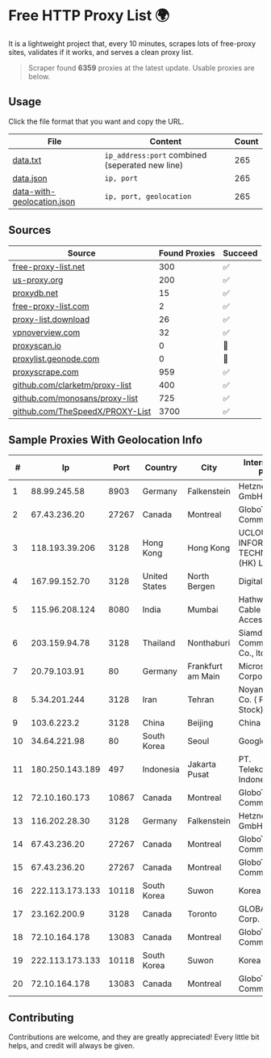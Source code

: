 
# Free HTTP Proxy List 🌍

It is a lightweight project that, every 10 minutes, scrapes lots of free-proxy sites, validates if it works, and serves a clean proxy list.


> Scraper found **6359** proxies at the latest update. Usable proxies are below.

## Usage

Click the file format that you want and copy the URL.


|File|Content|Count|
|----|-------|-----|
|[data.txt](https://raw.githubusercontent.com/themiralay/Proxy-List-World/master/data.txt)|`ip_address:port` combined (seperated new line)|265|
|[data.json](https://raw.githubusercontent.com/themiralay/Proxy-List-World/master/data.json)|`ip, port`|265|
|[data-with-geolocation.json](https://raw.githubusercontent.com/themiralay/Proxy-List-World/master/data-with-geolocation.json)|`ip, port, geolocation`|265|

## Sources

|Source|Found Proxies|Succeed|
|------|-------------|-------|
|[free-proxy-list.net](https://free-proxy-list.net)|300|✅|
|[us-proxy.org](https://www.us-proxy.org)|200|✅|
|[proxydb.net](http://proxydb.net)|15|✅|
|[free-proxy-list.com](https://free-proxy-list.com/?page=&port=&type%5B%5D=http&type%5B%5D=https&up_time=0&search=Search)|2|✅|
|[proxy-list.download](https://www.proxy-list.download/HTTP)|26|✅|
|[vpnoverview.com](https://vpnoverview.com/privacy/anonymous-browsing/free-proxy-servers)|32|✅|
|[proxyscan.io](https://www.proxyscan.io)|0|🚫|
|[proxylist.geonode.com](https://proxylist.geonode.com/api/proxy-list?limit=300&page=1&sort_by=lastChecked&sort_type=desc&protocols=http,https)|0|🚫|
|[proxyscrape.com](https://api.proxyscrape.com/v2/?request=displayproxies&protocol=http&timeout=10000&country=all&ssl=all&anonymity=all)|959|✅|
|[github.com/clarketm/proxy-list](https://raw.githubusercontent.com/clarketm/proxy-list/master/proxy-list-raw.txt)|400|✅|
|[github.com/monosans/proxy-list](https://raw.githubusercontent.com/monosans/proxy-list/main/proxies/http.txt)|725|✅|
|[github.com/TheSpeedX/PROXY-List](https://raw.githubusercontent.com/TheSpeedX/PROXY-List/master/http.txt)|3700|✅|


## Sample Proxies With Geolocation Info

|#|Ip|Port|Country|City|Internet Service Provider|
|-|--|----|-------|----|-------------------------|
|1|88.99.245.58|8903|Germany|Falkenstein|Hetzner Online GmbH|
|2|67.43.236.20|27267|Canada|Montreal|GloboTech Communications|
|3|118.193.39.206|3128|Hong Kong|Hong Kong|UCLOUD INFORMATION TECHNOLOGY (HK) LIMITED|
|4|167.99.152.70|3128|United States|North Bergen|DigitalOcean, LLC|
|5|115.96.208.124|8080|India|Mumbai|Hathway IP over Cable Internet Access|
|6|203.159.94.78|3128|Thailand|Nonthaburi|Siamdata Communication Co., ltd.|
|7|20.79.103.91|80|Germany|Frankfurt am Main|Microsoft Corporation|
|8|5.34.201.244|3128|Iran|Tehran|Noyan Abr Arvan Co. ( Private Joint Stock)|
|9|103.6.223.2|3128|China|Beijing|China Unicom|
|10|34.64.221.98|80|South Korea|Seoul|Google LLC|
|11|180.250.143.189|497|Indonesia|Jakarta Pusat|PT. Telekomunikasi Indonesia|
|12|72.10.160.173|10867|Canada|Montreal|GloboTech Communications|
|13|116.202.28.30|3128|Germany|Falkenstein|Hetzner Online GmbH|
|14|67.43.236.20|27267|Canada|Montreal|GloboTech Communications|
|15|67.43.236.20|27267|Canada|Montreal|GloboTech Communications|
|16|222.113.173.133|10118|South Korea|Suwon|Korea Telecom|
|17|23.162.200.9|3128|Canada|Toronto|GLOBALTELEHOST Corp.|
|18|72.10.164.178|13083|Canada|Montreal|GloboTech Communications|
|19|222.113.173.133|10118|South Korea|Suwon|Korea Telecom|
|20|72.10.164.178|13083|Canada|Montreal|GloboTech Communications|



## Contributing

Contributions are welcome, and they are greatly appreciated! Every
little bit helps, and credit will always be given.

